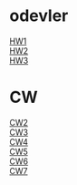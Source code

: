 # odevler
[HW1](https://beyzakoser.github.io/odevler/Array%20Demo.html)
<br>
[HW2](https://beyzakoser.github.io/odevler/Database.html)
<br>
[HW3](https://beyzakoser.github.io/odevler/HW3/HW3.html)
<br>

# CW

[CW2](https://beyzakoser.github.io/odevler/Array%20Demo.html)
<br>
[CW3](https://beyzakoser.github.io/odevler/inspector.html)
<br>
[CW4](https://beyzakoser.github.io/odevler/index.html)
<br>
[CW5](https://beyzakoser.github.io/odevler/dosya.html)
<br>
[CW6](https://beyzakoser.github.io/odevler/CW6/timing.html)
<br>
[CW7](https://beyzakoser.github.io/odevler/CW7/CW7.html)
<br>




